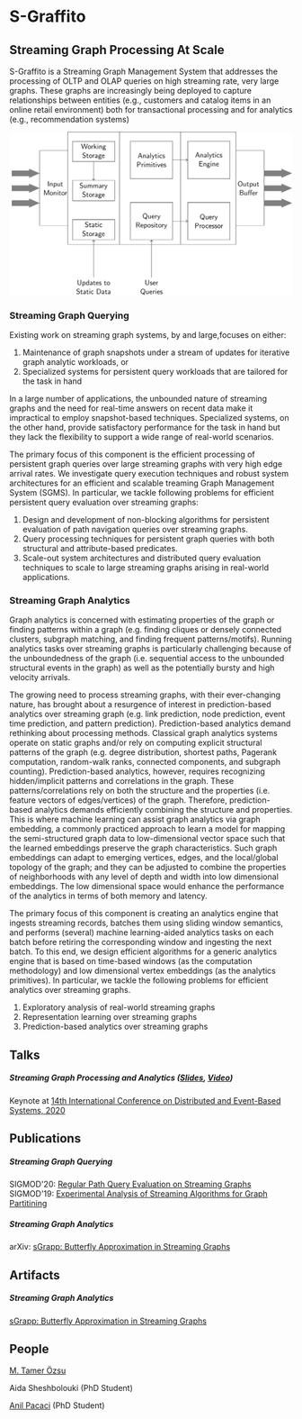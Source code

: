 # S-Graffito
## Streaming Graph Processing At Scale

S-Graffito is a Streaming Graph Management System that addresses the processing of OLTP and OLAP queries on high streaming rate, very large graphs. These graphs are increasingly being deployed to capture relationships between entities (e.g., customers and catalog items in an online retail environment) both for transactional processing and for analytics (e.g., recommendation systems)

<img src="images/s-graffito-architecture.png?raw=true"/>

### Streaming Graph Querying

Existing work on streaming graph systems, by and large,focuses on either:
 1. Maintenance of graph snapshots under a stream of updates for iterative graph analytic workloads, or
 2. Specialized systems for persistent query workloads that are tailored for the task in hand
 
In a large number of applications, the unbounded nature of streaming graphs and the need for real-time answers on recent data make it impractical to employ snapshot-based techniques.
Specialized systems, on the other hand, provide satisfactory performance for the task in hand but they lack the flexibility to support a wide range of real-world scenarios.

The primary focus of this component is the efficient processing of persistent graph queries over large streaming graphs with very high edge arrival rates.
We investigate query execution techniques and robust system architectures for an efficient and scalable treaming Graph Management System (SGMS).
In particular, we tackle following problems for efficient persistent query evaluation over streaming graphs:
 1. Design and development of non-blocking algorithms for persistent evaluation of path navigation queries over streaming graphs.
 2. Query processing techniques for persistent graph queries with both structural and attribute-based predicates.
 3. Scale-out system architectures and distributed query evaluation techniques to scale to large streaming graphs arising in real-world applications.

### Streaming Graph Analytics

 Graph analytics is concerned with estimating properties of the graph or finding patterns within a graph (e.g. finding cliques or densely connected clusters, subgraph matching, and finding frequent patterns/motifs). Running analytics tasks over streaming graphs is particularly challenging because of the unboundedness of the graph (i.e. sequential access to the unbounded structural events in the graph) as well as the potentially bursty and high velocity arrivals. 

The growing need to process streaming graphs, with their ever-changing nature, has brought about a resurgence of interest in prediction-based analytics over streaming graph (e.g. link prediction, node prediction, event time prediction, and pattern prediction). Prediction-based analytics demand rethinking about processing methods. Classical graph analytics systems operate on static graphs and/or rely on computing explicit structural patterns of the graph (e.g. degree distribution, shortest paths, Pagerank computation, random-walk ranks, connected components, and subgraph counting). Prediction-based analytics, however, requires recognizing hidden/implicit patterns and correlations in the graph. These patterns/correlations rely on both the structure and the properties (i.e. feature vectors of edges/vertices) of the graph. Therefore, prediction-based analytics demands efficiently combining the structure and properties. This is where machine learning can assist graph analytics via graph embedding, a commonly practiced approach to learn a model for mapping the semi-structured graph data to low-dimensional vector space such that the learned embeddings preserve the graph characteristics. Such graph embeddings can adapt to emerging vertices, edges, and the local/global topology of the graph; and they can be adjusted to combine the properties of neighborhoods with any level of depth and width into low dimensional embeddings. The low dimensional space would enhance the performance of the analytics in terms of both memory and latency.

The primary focus of this component is creating an analytics engine that ingests streaming records,  batches them using sliding window semantics,  and performs (several) machine learning-aided analytics tasks on each batch before retiring the corresponding window and ingesting the next batch.  To this end, we design efficient algorithms for a generic analytics engine that is based on time-based windows (as the computation methodology) and low dimensional vertex embeddings (as the analytics primitives). In particular, we tackle the following problems for efficient analytics over streaming graphs.

1. Exploratory analysis of real-world streaming graphs
2. Representation learning over streaming graphs
3. Prediction-based analytics over streaming graphs

## Talks

##### Streaming Graph Processing and Analytics ([Slides](files/streaming_graph_debs_keynote.pdf?raw=true), [Video](https://acm-org.zoom.us/rec/play/vscpde2r-Gk3TNWVtASDBPN7W461LqysgSgf__ZfyxywBSJQM1GhYrITa-O09rqfGKnBoXqR08hHShef)) 
Keynote at [14th International Conference on Distributed and Event-Based Systems, 2020](https://2020.debs.org/)

## Publications

##### Streaming Graph Querying
SIGMOD'20: [Regular Path Query Evaluation on Streaming Graphs](https://arxiv.org/abs/2004.02012)
SIGMOD'19: [Experimental Analysis of Streaming Algorithms for Graph Partitining](https://dl.acm.org/authorize?N697045)

##### Streaming Graph Analytics
arXiv: [sGrapp: Butterfly Approximation in Streaming Graphs]()

## Artifacts

##### Streaming Graph Analytics
[sGrapp: Butterfly Approximation in Streaming Graphs](https://github.com/aidasheshbolouki/sGrapp)


## People

[M. Tamer Özsu](https://cs.uwaterloo.ca/~tozsu/)

Aida Sheshbolouki (PhD Student)

[Anil Pacaci](https://cs.uwaterloo.ca/~apacaci/) (PhD Student)

